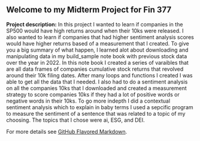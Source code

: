 ## Welcome to my Midterm Project for Fin 377

**Project description:** In this project I wanted to learn if companies in the SP500 would have high returns around when their 10ks were released. I also wanted to learn if companies that had higher sentiment analysis scores would have higher returns based of a measurement that I created. To give you a big summary of what happen, I learned alot about downloading and manipulating data in my build_sample note book with previous stock data over the year in 2022. In this note book I created a series of varaibles that are all data frames of companies cumulative stock returns that revolved around their 10k filing dates. After many loops and functions I created I was able to get all the data that I needed. I also had to do a sentiment analysis on all the companies 10ks that I downloaded and created a measurement strategy to score companies 10ks if they had a lot of positive words or negative words in their 10ks. To go more indepth I did a contextual sentiment analysis which to explain in baby terms I used a sepcific program to measure the sentiment of a sentence that was related to a topic of my choosing. The topics that I chose were ai, ESG, and DEI. 

For more details see [GitHub Flavored Markdown](https://guides.github.com/features/mastering-markdown/).

